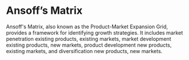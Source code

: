# Ansoff’s Matrix
Ansoff's Matrix, also known as the Product-Market Expansion Grid, provides a framework for identifying growth strategies. It includes market penetration existing products, existing markets, market development existing products, new markets, product development new products, existing markets, and diversification new products, new markets.

